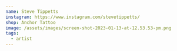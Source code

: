 ```yaml
---
name: Steve Tippetts
instagram: https://www.instagram.com/stevetippetts/
shop: Anchor Tattoo
image: /assets/images/screen-shot-2023-01-13-at-12.53.53-pm.png
tags:
  - artist
---
```

